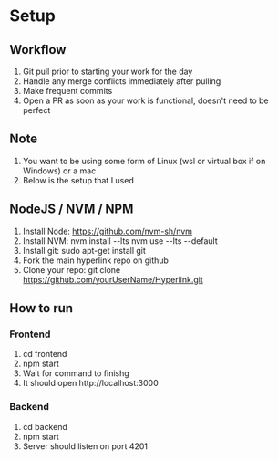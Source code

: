 # Setup

## Workflow
1. Git pull prior to starting your work for the day
2. Handle any merge conflicts immediately after pulling
3. Make frequent commits
4. Open a PR as soon as your work is functional, doesn't need to be perfect 

## Note
1. You want to be using some form of Linux (wsl or virtual box if on Windows) or a mac
2. Below is the setup that I used

##  NodeJS / NVM / NPM

1. Install Node: https://github.com/nvm-sh/nvm
2. Install NVM: 
    nvm install --lts
    nvm use --lts --default
3. Install git:
    sudo apt-get install git
4. Fork the main hyperlink repo on github
5. Clone your repo:
    git clone https://github.com/yourUserName/Hyperlink.git


## How to run

### Frontend
1. cd frontend
2. npm start
3. Wait for command to finishg
4. It should open http://localhost:3000

### Backend
1. cd backend
2. npm start
3. Server should listen on port 4201
